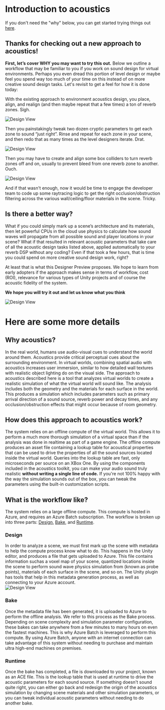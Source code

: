# Introduction to acoustics
If you don't need the "why" below, you can get started trying things out [here](GettingStarted.md).

## Thanks for checking out a new approach to acoustics!
**First, let’s cover WHY you may want to try this out.** Below we outline a workflow that may be familiar to you if you work on sound design for virtual environments. Perhaps you even dread this portion of level design or maybe feel you spend way too much of your time on this instead of on more creative sound design tasks. Let's revisit to get a feel for how it is done today:

With the existing approach to environment acoustics design, you place, align, and realign (and then maybe repeat that a few times) a ton of reverb zones. Sigh.

![Design View](Images/reverbZonesAltSPace2.png)


Then you painstakingly tweak two dozen cryptic parameters to get each zone to sound “just right”. Rinse and repeat for each zone in your scene, and then redo that as many times as the level designers iterate. Drat.

![Design View](Images/TooManyReverbParameters.png)


Then you may have to create and align some box colliders to turn reverb zones off and on, usually to prevent bleed from one reverb zone to another. Ouch.

![Design View](Images/NeedBoxcolliderstoo.png)

And if that wasn't enough, now it would be time to engage the developer team to code up some raytracing logic to get the right occlusion/obstruction filtering across the various wall/ceiling/floor materials in the scene. Tricky.

## Is there a better way?
What if you could simply mark up a scene’s architecture and its materials, then let powerful CPUs in the cloud use physics to calculate how sound waves will propagate from all possible sound and player locations in your scene? What if that resulted in relevant acoustic parameters that take care of all the acoustic design tasks listed above, applied automatically to your reverb DSP without any coding? Even if that took a few hours, that is time you could spend on more creative sound design work, right?

At least that is what this Designer Preview proposes. We hope to learn from early adopters if the approach makes sense in terms of workflow, cost (ROI), relevance for various types of Unity projects and of course the acoustic fidelity of the system.

**We hope you will try it out and let us know what you think**

![Design View](Images/GearsWithVoxels.jpg)


# Here are some more details

## Why acoustics?
In the real world, humans use audio-visual cues to understand the world around them. Acoustics provide critical perceptual cues about the surrounding environment. In virtual worlds, combining spatial audio with acoustics increases user immersion, similar to how detailed wall textures with realistic object lighting do on the visual side. The approach to acoustics described here is a tool that analyzes virtual worlds to create a realistic simulation of what the virtual world will sound like. The analysis includes both the geometry and the materials for each surface in the world. This produces a simulation which includes parameters such as primary arrival direction of a sound source, reverb power and decay times, and any occlusion/obstruction effects that might occur because of room geometry.

## How does this approach to acoustics work?
The system relies on an offline compute of the virtual world. This allows it to perform a much more thorough simulation of a virtual space than if the analysis was done in realtime as part of a game engine. The offline compute produces an asset file containing a lookup table for acoustical properties that can be used to drive the properties of all the sound sources located inside the virtual world. Queries into the lookup table are fast, only microseconds per source on an XBox One. By using the components included in the acoustics toolkit, you can make your audio sound truly realistic **without writing a single line of code.** If you're not 100% happy with the way the simulation sounds out of the box, you can tweak the parameters using the built-in customization scripts.

## What is the workflow like?
The system relies on a large offline compute. This compute is hosted in Azure, and requires an Azure Batch subscription. The workflow is broken up into three parts: [Design](#design), [Bake](#bake), and [Runtime](#runtime).
### Design
In order to analyze a scene, we must first mark up the scene with metadata to help the compute process know what to do. This happens in the Unity editor, and produces a file that gets uploaded to Azure. This file contains information suchas a voxel map of your scene, quantized locations inside the scene to perform sound wave physics simulation from (known as probe points), materials of each surface in the scene, and so on. The Unity plugin has tools that help in this metadata generation process, as well as connecting to your Azure account.  
![Design View](Images/TritonDebugView.png)  
### Bake
Once the metadata file has been generated, it is uploaded to Azure to perform the offline analysis. We refer to this process as the Bake process. Depending on scene complexity and simulation parameter configuration, these bakes can take anywhere from a few minutes to many hours on even the fastest machines. This is why Azure Batch is leveraged to perform this compute. By using Azure Batch, anyone with an internet connection can take advantage of this system without needing to purchase and maintain ultra high-end machines on premises.
### Runtime
Once the bake has completed, a file is downloaded to your project, known as an ACE file. This is the lookup table that is used at runtime to drive the acoustic parameters for each sound source. If something doesn't sound quite right, you can either go back and redesign the origin of the acoustics simulation by changing scene materials and other simulation parameters, or you can tweak individual acoustic parameters without needing to do another bake.